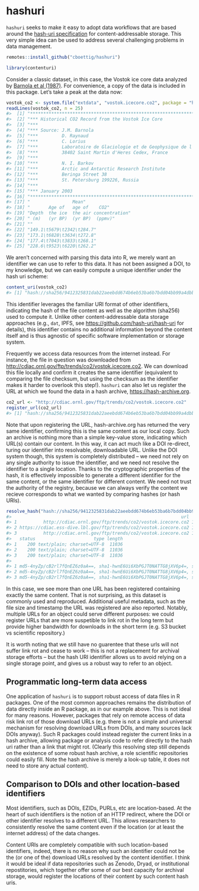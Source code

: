 
<!-- README.md is generated from README.Rmd. Please edit that file -->

# hashuri

<!-- badges: start -->

<!-- badges: end -->

`hashuri` seeks to make it easy to adopt data workflows that are based
around the [hash-uri
specification](https://github.com/hash-uri/hash-uri) for
content-addressable storage. This very simple idea can be used to
address several challenging problems in data management.

``` r
remotes::install_github("cboettig/hashuri")
```

``` r
library(contenturi)
```

Consider a classic dataset, in this case, the Vostok ice core data
analyzed by [Barnola et al
(1987)](https://doi.org/10.1038/20859 "Barnola, J., Raynaud, D., Korotkevich, Y. et al. Vostok ice core provides 160,000-year record of atmospheric CO2. Nature 329, 408–414 (1987)").
For convenience, a copy of the data is included in this package. Let’s
take a peak at the data
now:

``` r
vostok_co2 <- system.file("extdata", "vostok.icecore.co2", package = "hashuri")
readLines(vostok_co2, n = 25)
#>  [1] "*******************************************************************************" 
#>  [2] "*** Historical CO2 Record from the Vostok Ice Core                          ***" 
#>  [3] "***                                                                         ***" 
#>  [4] "*** Source: J.M. Barnola                                                    ***" 
#>  [5] "***         D. Raynaud                                                      ***" 
#>  [6] "***         C. Lorius                                                       ***" 
#>  [7] "***         Laboratoire de Glaciologie et de Geophysique de l'Environnement ***" 
#>  [8] "***         38402 Saint Martin d'Heres Cedex, France                        ***" 
#>  [9] "***                                                                         ***" 
#> [10] "***         N. I. Barkov                                                    ***" 
#> [11] "***         Arctic and Antarctic Research Institute                         ***" 
#> [12] "***         Beringa Street 38                                               ***" 
#> [13] "***         St. Petersburg 199226, Russia                                   ***" 
#> [14] "***                                                                         ***" 
#> [15] "*** January 2003                                                             ***"
#> [16] "*******************************************************************************" 
#> [17] "                Mean"                                                            
#> [18] "       Age of   age of    CO2"                                                   
#> [19] "Depth  the ice  the air concentration"                                           
#> [20] " (m)   (yr BP)  (yr BP)  (ppmv)"                                                 
#> [21] ""                                                                                
#> [22] "149.1\t5679\t2342\t284.7"                                                        
#> [23] "173.1\t6828\t3634\t272.8"                                                        
#> [24] "177.4\t7043\t3833\t268.1"                                                        
#> [25] "228.6\t9523\t6220\t262.2"
```

We aren’t concerned with parsing this data into R, we merely want an
identifier we can use to refer to this data. It has not been assigned a
DOI, to my knowledge, but we can easily compute a unique identifier
under the hash uri scheme:

``` r
content_uri(vostok_co2)
#> [1] "hash://sha256/9412325831dab22aeebdd674b6eb53ba6b7bdd04bb99a4dbb21ddff646287e37"
```

This identifier leverages the familiar URI format of other identifiers,
indicating the hash of the file content as well as the algorithm
(sha256) used to compute it. Unlike other content-addressable data
storage approaches (e.g., `dat`, IPFS, see
<https://github.com/hash-uri/hash-uri> for details), this identifier
contains no additional information beyond the content itself and is thus
agnostic of specific software implementation or storage system.

Frequently we access data resources from the internet instead. For
instance, the file in question was downloaded from
<http://cdiac.ornl.gov/ftp/trends/co2/vostok.icecore.co2>. We can
download this file locally and confirm it creates the same identifier
(equivalent to comparing the file checksum, but using the checksum as
the identifier makes it harder to overlook this step\!). `hashuri` can
also let us register the URL at which we found the data in a hash
archive, <https://hash-archive.org>.

``` r
co2_url <- "http://cdiac.ornl.gov/ftp/trends/co2/vostok.icecore.co2"
register_url(co2_url)
#> [1] "hash://sha256/9412325831dab22aeebdd674b6eb53ba6b7bdd04bb99a4dbb21ddff646287e37"
```

Note that upon registering the URL, hash-archive.org has returned the
very same identifier, confirming this is the same content as our local
copy. Such an archive is nothing more than a simple key-value store,
indicating which URL(s) contain our content. In this way, it can act
much like a DOI re-direct, turing our identifier into resolvable,
downloadable URL. Unlike the DOI system though, this system is
completely distributed – we need not rely on any single authority to
issue the identifier, and we need not resolve the identifier to a single
location. Thanks to the cryptographic properties of the hash, it is
effectively impossible to generate a different identifier for the same
content, or the same identifier for different content. We need not trust
the authority of the registry, because we can always verify the content
we recieve corresponds to what we wanted by comparing hashes (or hash
URIs).

``` r
resolve_hash("hash://sha256/9412325831dab22aeebdd674b6eb53ba6b7bdd04bb99a4dbb21ddff646287e37")
#>                                                                url  timestamp
#> 1          http://cdiac.ornl.gov/ftp/trends/co2/vostok.icecore.co2 1581454373
#> 2 https://cdiac.ess-dive.lbl.gov/ftp/trends/co2/vostok.icecore.co2 1581138334
#> 3          http://cdiac.ornl.gov/ftp/trends/co2/vostok.icecore.co2 1581137100
#>   status                      type length
#> 1    200 text/plain; charset=UTF-8  11036
#> 2    200 text/plain; charset=UTF-8  11036
#> 3    200 text/plain; charset=UTF-8  11036
#>                                                                                                                                                                                                                                                                                       hashes
#> 1 md5-4nyZp/cB2rl7fQnEZ6z0aA==, sha1-hwnE6Ui6XbPGJT0NATTG8jXV6p4=, sha256-lBIyWDHasiruvdZ0tutTumt73QS7maTbsh3f9kYofjc=, sha384-YlYXQFFqJ+MMfAylc0kWWlj66Jhzm1b1dndnPzFgNMaFqH7b/2FhRfZrN1b1STu9, sha512-86drV5lnde61R+GJxwcgm6ig5Jrnq+jE24NWx0FsT05dwvuJj6tdkMjyXaDNxEl2dN7VtbJlVlI0XGz3csEl
#> 2 md5-4nyZp/cB2rl7fQnEZ6z0aA==, sha1-hwnE6Ui6XbPGJT0NATTG8jXV6p4=, sha256-lBIyWDHasiruvdZ0tutTumt73QS7maTbsh3f9kYofjc=, sha384-YlYXQFFqJ+MMfAylc0kWWlj66Jhzm1b1dndnPzFgNMaFqH7b/2FhRfZrN1b1STu9, sha512-86drV5lnde61R+GJxwcgm6ig5Jrnq+jE24NWx0FsT05dwvuJj6tdkMjyXaDNxEl2dN7VtbJlVlI0XGz3csEl
#> 3 md5-4nyZp/cB2rl7fQnEZ6z0aA==, sha1-hwnE6Ui6XbPGJT0NATTG8jXV6p4=, sha256-lBIyWDHasiruvdZ0tutTumt73QS7maTbsh3f9kYofjc=, sha384-YlYXQFFqJ+MMfAylc0kWWlj66Jhzm1b1dndnPzFgNMaFqH7b/2FhRfZrN1b1STu9, sha512-86drV5lnde61R+GJxwcgm6ig5Jrnq+jE24NWx0FsT05dwvuJj6tdkMjyXaDNxEl2dN7VtbJlVlI0XGz3csEl
```

In this case, we see more than one URL has been registered containing
exactly the same content. That is not surprising, as this dataset is
commonly used and reproduced. Additional useful metadata, such as the
file size and timestamp the URL was registered are also reported.
Notably, multiple URLs for an object could serve different purposes: we
could register URLs that are more suspetible to link rot in the long
term but provide higher bandwidth for downloads in the short term
(e.g. S3 bucket vs scientific repository.)

It is worth noting that we still have no guarentee that these urls will
not suffer link rot and cease to work – this is not a replacement for
archival storage efforts – but the hash URI identifier allows us to
avoid relying on a single storage point, and gives us a robust way to
refer to an object.

## Programmatic long-term data access

One application of `hashuri` is to support robust access of data files
in R packages. One of the most common approaches remains the
distribution of data directly inside an R package, as in our example
above. This is not ideal for many reasons. However, packages that rely
on remote access of data risk link rot of those download URLs
(e.g. there is not a simple and universal mechanism for resolving
download URLs from DOIs, and many sources lack DOIs anyway). Such R
packages could instead register the current links in a hash archive,
allowing package or analysis code to refer directly to the hash uri
rather than a link that might rot. (Clearly this resolving step still
depends on the existence of some robust hash archive, a role scientific
repositories could easily fill. Note the hash archive is merely a
look-up table, it does not need to store any actual content).

## Comparison to DOIs and other location-based identifiers

Most identifiers, such as DOIs, EZIDs, PURLs, etc are location-based. At
the heart of such identifiers is the notion of an HTTP redirect, where
the DOI or other identifier resolves to a different URL. This allows
researchers to consistently resolve the same content even if the
location (or at least the internet address) of the data changes.

Content URIs are completely compatible with such location-based
identifiers, indeed, there is no reason why such an identifier could not
be the (or one of the) download URLs resolved by the content identifier.
I think it would be ideal if data repositories such as Zenodo, Dryad, or
institutional repostitories, which together offer some of our best
capacity for archival storage, would register the locations of their
content by such content hash uris.
